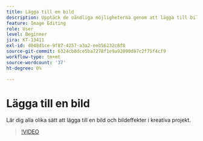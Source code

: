 ```yaml
---
title: Lägga till en bild
description: Upptäck de oändliga möjligheterna genom att lägga till bildeffekter och justeringar
feature: Image Editing
role: User
level: Beginner
jira: KT-13411
exl-id: d048d1ce-9f87-4257-a3a2-eeb56232c8f8
source-git-commit: 6324cb0dce5ba7278f1e9a92090d87c2f75f4cf9
workflow-type: tm+mt
source-wordcount: '37'
ht-degree: 0%

---
```


# Lägga till en bild

Lär dig alla olika sätt att lägga till en bild och bildeffekter i kreativa projekt.

>[!VIDEO](https://video.tv.adobe.com/v/3420226?quality=12&learn=on&hidetitle=true)
